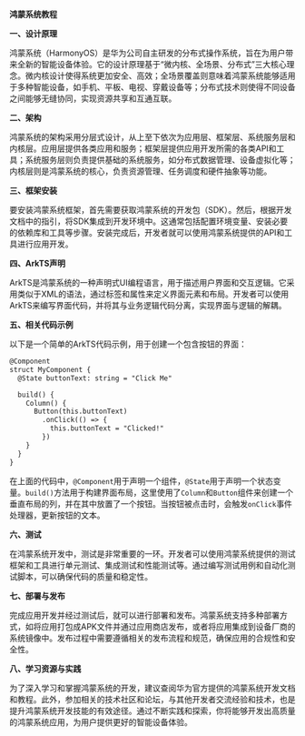 **鸿蒙系统教程**

**一、设计原理**

鸿蒙系统（HarmonyOS）是华为公司自主研发的分布式操作系统，旨在为用户带来全新的智能设备体验。它的设计原理基于“微内核、全场景、分布式”三大核心理念。微内核设计使得系统更加安全、高效；全场景覆盖则意味着鸿蒙系统能够适用于多种智能设备，如手机、平板、电视、穿戴设备等；分布式技术则使得不同设备之间能够无缝协同，实现资源共享和互通互联。

**二、架构**

鸿蒙系统的架构采用分层式设计，从上至下依次为应用层、框架层、系统服务层和内核层。应用层提供各类应用和服务；框架层提供应用开发所需的各类API和工具；系统服务层则负责提供基础的系统服务，如分布式数据管理、设备虚拟化等；内核层则是鸿蒙系统的核心，负责资源管理、任务调度和硬件抽象等功能。

**三、框架安装**

要安装鸿蒙系统框架，首先需要获取鸿蒙系统的开发包（SDK）。然后，根据开发文档中的指引，将SDK集成到开发环境中。这通常包括配置环境变量、安装必要的依赖库和工具等步骤。安装完成后，开发者就可以使用鸿蒙系统提供的API和工具进行应用开发。

**四、ArkTS声明**

ArkTS是鸿蒙系统的一种声明式UI编程语言，用于描述用户界面和交互逻辑。它采用类似于XML的语法，通过标签和属性来定义界面元素和布局。开发者可以使用ArkTS来编写界面代码，并将其与业务逻辑代码分离，实现界面与逻辑的解耦。

**五、相关代码示例**

以下是一个简单的ArkTS代码示例，用于创建一个包含按钮的界面：

```xml
@Component
struct MyComponent {
  @State buttonText: string = "Click Me"

  build() {
    Column() {
      Button(this.buttonText)
        .onClick(() => {
          this.buttonText = "Clicked!"
        })
    }
  }
}
```

在上面的代码中，`@Component`用于声明一个组件，`@State`用于声明一个状态变量。`build()`方法用于构建界面布局，这里使用了`Column`和`Button`组件来创建一个垂直布局的列，并在其中放置了一个按钮。当按钮被点击时，会触发`onClick`事件处理器，更新按钮的文本。

**六、测试**

在鸿蒙系统开发中，测试是非常重要的一环。开发者可以使用鸿蒙系统提供的测试框架和工具进行单元测试、集成测试和性能测试等。通过编写测试用例和自动化测试脚本，可以确保代码的质量和稳定性。

**七、部署与发布**

完成应用开发并经过测试后，就可以进行部署和发布。鸿蒙系统支持多种部署方式，如将应用打包成APK文件并通过应用商店发布，或者将应用集成到设备厂商的系统镜像中。发布过程中需要遵循相关的发布流程和规范，确保应用的合规性和安全性。

**八、学习资源与实践**

为了深入学习和掌握鸿蒙系统的开发，建议查阅华为官方提供的鸿蒙系统开发文档和教程。此外，参加相关的技术社区和论坛，与其他开发者交流经验和技术，也是提升鸿蒙系统开发技能的有效途径。通过不断实践和探索，你将能够开发出高质量的鸿蒙系统应用，为用户提供更好的智能设备体验。
